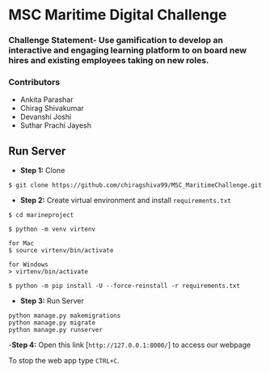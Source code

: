 # MSC Maritime Digital Challenge
### Challenge Statement- Use gamification to develop an interactive and engaging learning platform to on board new hires and existing employees taking on new roles. 

### Contributors 
- Ankita Parashar
- Chirag Shivakumar 
- Devanshi Joshi
- Suthar Prachi Jayesh  

## Run Server
- **Step 1:** Clone

```shell
$ git clone https://github.com/chiragshiva99/MSC_MaritimeChallenge.git
```
- **Step 2:** Create virtual environment and install `requirements.txt`
```shell
$ cd marineproject

$ python -m venv virtenv

for Mac
$ source virtenv/bin/activate

for Windows
> virtenv/bin/activate

$ python -m pip install -U --force-reinstall -r requirements.txt
```
- **Step 3:** Run Server 
```
python manage.py makemigrations
python manage.py migrate
python manage.py runserver
```
-**Step 4:** Open this link  [`http://127.0.0.1:8000/`] to access our webpage

To stop the web app type `CTRL+C`. 


